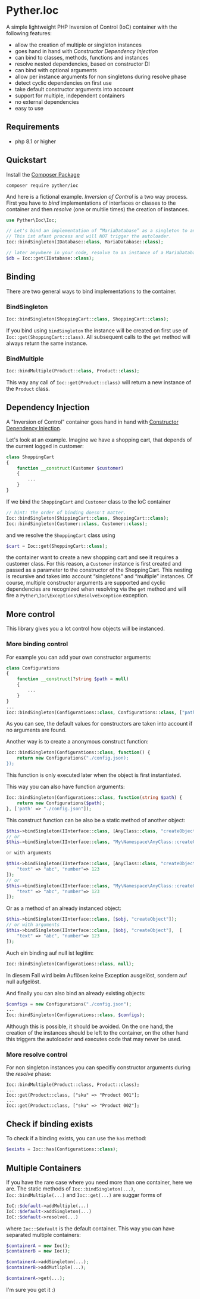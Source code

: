 # Pyther.Ioc

A simple lightweight PHP Inversion of Control (IoC) container with the following features:

- allow the creation of multiple or singleton instances
- goes hand in hand with _Constructor Dependency Injection_
- can bind to classes, methods, functions and instances
- resolve nested dependencies, based on constructor DI
- can bind with optional arguments
- allow per instance arguments for non singletons during resolve phase
- detect cyclic dependencies on first use
- take default constructor arguments into account 
- support for multiple, independent containers
- no external dependencies
- easy to use

## Requirements
- php 8.1 or higher

## Quickstart
Install the [Composer Package](https://packagist.org/packages/pyther/ioc)

`composer require pyther/ioc`

And here is a fictional example. _Inversion of Control_ is a two way process. First you have to _bind_ implementations of interfaces or classes to the container and then _resolve_ (one or multile times) the creation of instances.  

```php
use Pyther\Ioc\Ioc;

// Let's bind an implementation of “MariaDatabase” as a singleton to an interface.
// This ist afast process and will NOT trigger the autoloader.
Ioc::bindSingleton(IDatabase::class, MariaDatabase::class);

// later anywhere in your code, resolve to an instance of a MariaDatabase class
$db = Ioc::get(IDatabase::class);
```

## Binding

There are two general ways to bind implementations to the container.

### BindSingleton
```php
Ioc::bindSingleton(ShoppingCart::class, ShoppingCart::class);
```

If you bind using `bindSingleton` the instance will be created on first use of `Ioc::get(ShoppingCart::class)`.
All subsequent calls to the `get` method will always return the same instance.

### BindMultiple
```php
Ioc::bindMultiple(Product::class, Product::class);
```

This way any call of `Ioc::get(Product::class)` will return a new instance of the `Product` class.

## Dependency Injection
A "Inversion of Control" container goes hand in hand with [Constructor Dependency Injection](https://en.wikipedia.org/wiki/Dependency_injection#Constructor_injection).

Let's look at an example. Imagine we have a shopping cart, that depends of the current logged in customer:

```php
class ShoppingCart
{
    function __construct(Customer $customer)
    {
        ...
    }
}
```

If we bind the `ShoppingCart` and `Customer` class to the IoC container

```php
// hint: the order of binding doesn't matter.
Ioc::bindSingleton(ShippingCart::class, ShoppingCart::class);
Ioc::bindSingleton(Customer::class, Customer::class);
```

and we resolve the `ShoppingCart` class using

```php
$cart = Ioc::get(ShoppingCart::class);
```

the container want to create a new shopping cart and see it requires a customer class. 
For this reason, a `Customer` instance is first created and passed as a parameter to the constructor of the ShoppingCart. 
This nesting is recursive and takes into account “singletons” and “multiple” instances.
Of course, multiple constructor arguments are supported and cyclic dependencies are recognized when resolving via the `get` method and will fire a `Pyther\Ioc\Exceptions\ResolveException` exception.

## More control
This library gives you a lot control how objects will be instanced.

### More binding control 

For example you can add your own constructor arguments:

```php
class Configurations
{
    function __construct(?string $path = null)
    {
        ...
    }
}
...
Ioc::bindSingleton(Configurations::class, Configurations::class, ["path" => "./config.json"]);
```

As you can see, the default values for constructors are taken into account if no arguments are found.

Another way is to create a anonymous construct function: 

```php
Ioc::bindSingleton(Configurations::class, function() {
    return new Configurations("./config.json);
});
```

This function is only executed later when the object is first instantiated.

This way you can also have function arguments:

```php
Ioc::bindSingleton(Configurations::class, function(string $path) {
    return new Configurations($path);
}, ['path' => "./config.json"]);
```

This construct function can be also be a static method of another object:

```php
$this->bindSingleton(IInterface::class, [AnyClass::class, "createObject"]);
// or
$this->bindSingleton(IInterface::class, "My\Namespace\AnyClass::createObject");

or with arguments

$this->bindSingleton(IInterface::class, [AnyClass::class, "createObject"], [
    "text" => "abc", "number"=> 123
]);
// or
$this->bindSingleton(IInterface::class, "My\Namespace\AnyClass::createObject", [
    "text" => "abc", "number"=> 123
]);
```

Or as a method of an already instanced object:

```php
$this->bindSingleton(IInterface::class, [$obj, "createObject"]);
// or with arguments
$this->bindSingleton(IInterface::class, [$obj, "createObject"],  [
    "text" => "abc", "number"=> 123
]);
```

Auch ein binding auf null ist legitim:

```php
Ioc::bindSingleton(Configurations::class, null);
```

In diesem Fall wird beim Auflösen keine Exception ausgelöst, sondern auf null aufgelöst.

And finally you can also bind an already existing objects:

```php
$configs = new Configurations("./config.json");
...
Ioc::bindSingleton(Configurations::class, $configs);
```

Although this is possible, it should be avoided. On the one hand, the creation of the instances should be left to the container, on the other hand this triggers the autoloader and executes code that may never be used. 

### More resolve control

For non singleton instances you can specifiy constructor arguments during the _resolve_ phase:

```
Ioc::bindMultiple(Product::class, Product::class);
...
Ioc::get(Product::class, ["sku" => "Product 001"];
...
Ioc::get(Product::class, ["sku" => "Product 002"];
```

## Check if binding exists

To check if a binding exists, you can use the `has` method:

```php
$exists = Ioc::has(Configurations::class);
```

## Multiple Containers

If you have the rare case where you need more than one container, here we are.
The static methods of `Ioc::bindSingleton(...)`, `Ioc::bindMultiple(...)` and `Ioc::get(...)` are suggar forms of

```php
IoC::$default->addMultiple(...)
IoC::$default->addSingleton(...)
IoC::$default->resolve(...)
```

where `Ioc::$default` is the default container. This way you can have separated multiple containers:

```php
$containerA = new Ioc();
$containerB = new Ioc();

$containerA->addSingleton(...);
$containerB->addMutliple(...);

$containerA->get(...);
```

I'm sure you get it :)
